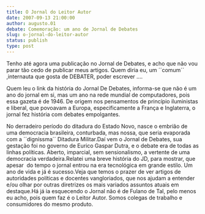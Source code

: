 ```yaml
---
title: O Jornal do Leitor Autor
date: 2007-09-13 21:00:00
author: augusto.01
debate: Comemoração: um ano de Jornal de Debates
slug: o-jornal-do-leitor-autor
status: publish 
type: post
---
```


Tenho até agora uma publicação no Jornal de Debates, e acho que não vou parar tão cedo de publicar meus artigos. Quem diria eu, um ´´comum´´ ,internauta que gosta de DEBATER, poder escrever ....  

Quem leu o link da história do Jornal De Debates, informa-se que não é um ano do jornal em si, mas um ano na rede mundial de computadores, pois essa gazeta é de 1946. De origem nos pensamentos de princípio iluministas e liberal, que povoavam a Europa, especificamente a França e Inglaterra, o jornal fez história com debates empolgantes.  

No derradeiro período do ditadura do Estado Novo, nasce o embrião de uma democracia brasileira, conturbada, mas nossa, que seria evaporada com a ´´digníssma´´ Ditadura Militar.Daí vem o Jornal de Debates, sua gestação foi no governo de Eurico Gaspar Dutra, e o debate era de todas as linhas políticas. Aberto, imparcial, sem sensionalismo, a vertente de uma democracia verdadeira.Relatei uma breve história do JD, para mostrar, que apesar  do tempo o jornal entrou na era tecnológica em grande estilo. Um ano de vida e já é sucesso.Veja que temos o prazer de ver artigos de autoridades políticas e docentes vangloriados, que nos ajudam a entender e/ou olhar por outras diretrizes os mais variados assuntos atuais em destaque.Há já ia esquecendo o Jornal não é de Fulano de Tal, pelo menos eu acho, pois quem faz é o Leitor Autor. Somos colegas de trabalho e consumidores do mesmo produto.
